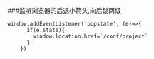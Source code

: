 ###监听浏览器的后退小箭头,向后跳两级
```
window.addEventListener('popstate', (e)=>{
      if(e.state){
        window.location.href=`/conf/project`
      }
    })
```